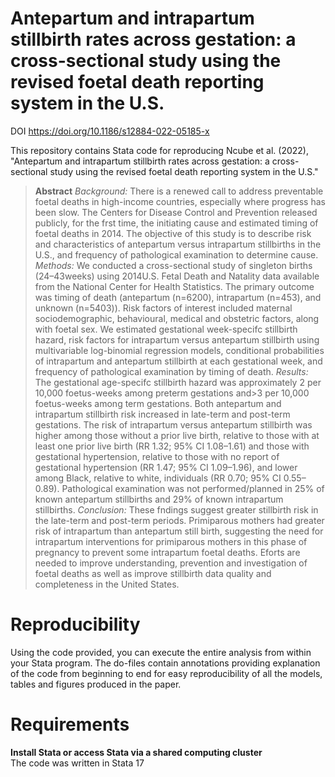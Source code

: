 # Antepartum and intrapartum stillbirth rates across gestation: a cross-sectional study using the revised foetal death reporting system in the U.S.
DOI https://doi.org/10.1186/s12884-022-05185-x

This repository contains Stata code for reproducing Ncube et al. (2022), "Antepartum and intrapartum stillbirth rates across gestation: a cross-sectional study using the revised foetal death reporting system in the U.S."

> **Abstract**
*Background:* There is a renewed call to address preventable foetal deaths in high-income countries, especially where progress has been slow. The Centers for Disease Control and Prevention released publicly, for the frst time, the initiating cause and estimated timing of foetal deaths in 2014. The objective of this study is to describe risk and characteristics of antepartum versus intrapartum stillbirths in the U.S., and frequency of pathological examination to 
determine cause.
*Methods:* We conducted a cross-sectional study of singleton births (24–43weeks) using 2014U.S. Fetal Death and Natality data available from the National Center for Health Statistics. The primary outcome was timing of death (antepartum (n=6200), intrapartum (n=453), and unknown (n=5403)). Risk factors of interest included maternal 
sociodemographic, behavioural, medical and obstetric factors, along with foetal sex. We estimated gestational week-specifc stillbirth hazard, risk factors for intrapartum versus antepartum stillbirth using multivariable log-binomial regression models, conditional probabilities of intrapartum and antepartum stillbirth at each gestational week, and frequency of pathological examination by timing of death.
*Results:* The gestational age-specifc stillbirth hazard was approximately 2 per 10,000 foetus-weeks among preterm gestations and>3 per 10,000 foetus-weeks among term gestations. Both antepartum and intrapartum stillbirth risk increased in late-term and post-term gestations. The risk of intrapartum versus antepartum stillbirth was higher among those without a prior live birth, relative to those with at least one prior live birth (RR 1.32; 95% CI 1.08–1.61) and those with gestational hypertension, relative to those with no report of gestational hypertension (RR 1.47; 95% CI 1.09–1.96), and lower among Black, relative to white, individuals (RR 0.70; 95% CI 0.55–0.89). Pathological examination was not performed/planned in 25% of known antepartum stillbirths and 29% of known intrapartum stillbirths.
*Conclusion:* These fndings suggest greater stillbirth risk in the late-term and post-term periods. Primiparous mothers had greater risk of intrapartum than antepartum still birth, suggesting the need for intrapartum interventions for primiparous mothers in this phase of pregnancy to prevent some intrapartum foetal deaths. Eforts are needed to improve understanding, prevention and investigation of foetal deaths as well as improve stillbirth data quality and 
completeness in the United States.


   # Reproducibility
Using the code provided, you can execute the entire analysis from within your Stata program. The do-files contain annotations providing explanation of the code from beginning to end for easy reproducibility of all the models, tables and figures produced in the paper.

  # Requirements
**Install Stata or access Stata via a shared computing cluster**\
The code was written in Stata 17
